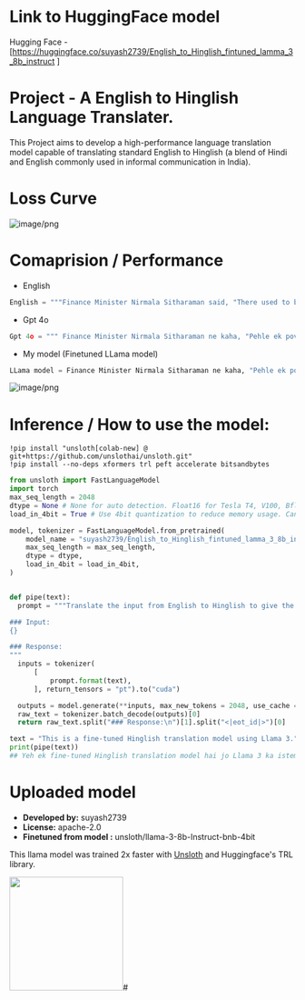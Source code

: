 


# Link to HuggingFace model

Hugging Face - [https://huggingface.co/suyash2739/English_to_Hinglish_fintuned_lamma_3_8b_instruct ]

# Project - A English to Hinglish Language Translater.
This Project aims to develop a high-performance language translation model capable of translating standard English to Hinglish (a blend of Hindi and English commonly used in informal communication in India).

# Loss Curve


![image/png](https://cdn-uploads.huggingface.co/production/uploads/65187b234965add2b08b2990/31vSqxldRSGEDNGwrJbFy.png)

# Comaprision / Performance

- English
```python
English = """Finance Minister Nirmala Sitharaman said, "There used to be a poverty index...a human development index and all of them continue, but today what is keenly watched is VIX, the volatility index of the markets." Stability of the government is important for markets to be efficient, she stated. PM Narendra Modi's third term will make markets function with stability, she added."""
```
- Gpt 4o
```python
Gpt 4o = """ Finance Minister Nirmala Sitharaman ne kaha, "Pehle ek poverty index hota tha...ek human development index hota tha aur yeh sab ab bhi hain, lekin aaj jo sabse zyada dekha ja raha hai, woh hai VIX, jo markets ka volatility index hai." Unhone kaha ki sarkar ki stability markets ke efficient hone ke liye zaroori hai. PM Narendra Modi ka teesra term markets ko stability ke saath function karne mein madad karega, unhone joda."""
```

- My model (Finetuned LLama model)
```python
LLama model = Finance Minister Nirmala Sitharaman ne kaha, "Pehle ek poverty index hota tha... ek human development index hota tha aur sab kuch ab bhi chal raha hai, lekin aaj jo kaafi zyada dekha ja raha hai, woh VIX hai, jo markets ki volatility ka index hai." Unhone kaha ki markets ke liye sarkar ki stability zaroori hai. PM Narendra Modi ke teesre term se markets stability ke saath function karenge, unhone joda.
```


![image/png](https://cdn-uploads.huggingface.co/production/uploads/65187b234965add2b08b2990/Rc3nlfnSVwu1dnzfxYb-Y.png)



# Inference / How to use the model:

```
!pip install "unsloth[colab-new] @ git+https://github.com/unslothai/unsloth.git"
!pip install --no-deps xformers trl peft accelerate bitsandbytes
```

```python
from unsloth import FastLanguageModel
import torch
max_seq_length = 2048
dtype = None # None for auto detection. Float16 for Tesla T4, V100, Bfloat16 for Ampere+
load_in_4bit = True # Use 4bit quantization to reduce memory usage. Can be False.

model, tokenizer = FastLanguageModel.from_pretrained(
    model_name = "suyash2739/English_to_Hinglish_fintuned_lamma_3_8b_instruct",
    max_seq_length = max_seq_length,
    dtype = dtype,
    load_in_4bit = load_in_4bit,
)
```


```python

def pipe(text):
  prompt = """Translate the input from English to Hinglish to give the response.

### Input:
{}

### Response:
"""
  inputs = tokenizer(
      [
          prompt.format(text),
      ], return_tensors = "pt").to("cuda")

  outputs = model.generate(**inputs, max_new_tokens = 2048, use_cache = True)
  raw_text = tokenizer.batch_decode(outputs)[0]
  return raw_text.split("### Response:\n")[1].split("<|eot_id|>")[0]
```

```python
text = "This is a fine-tuned Hinglish translation model using Llama 3." # INPUT
print(pipe(text))
## Yeh ek fine-tuned Hinglish translation model hai jo Llama 3 ka istemal karta hai.
```



# Uploaded  model

- **Developed by:** suyash2739
- **License:** apache-2.0
- **Finetuned from model :** unsloth/llama-3-8b-Instruct-bnb-4bit

This llama model was trained 2x faster with [Unsloth](https://github.com/unslothai/unsloth) and Huggingface's TRL library.

[<img src="https://raw.githubusercontent.com/unslothai/unsloth/main/images/unsloth%20made%20with%20love.png" width="200"/>](https://github.com/unslothai/unsloth)#
